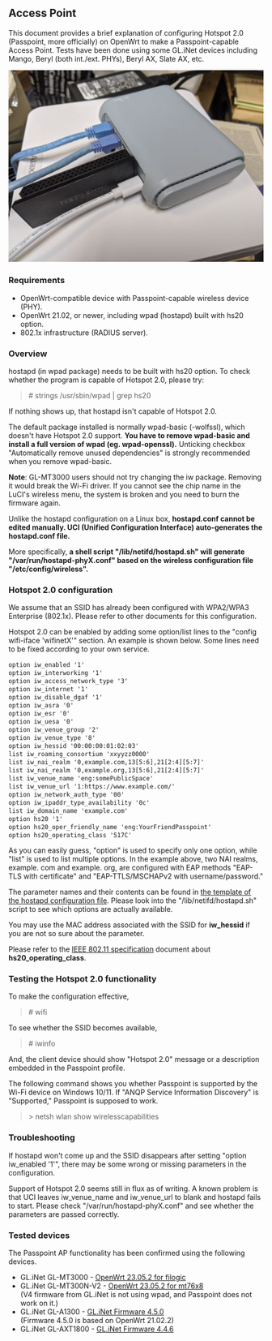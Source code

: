 ## Access Point

This document provides a brief explanation of 
configuring Hotspot 2.0 (Passpoint, more officially)
on OpenWrt to make a Passpoint-capable Access Point.
Tests have been done using some GL.iNet devices
including Mango, Beryl (both int./ext. PHYs),
Beryl AX, Slate AX, etc.

![GL.iNet Beryl & NETGEAR A6210](fig/beryl.jpg "GL.iNet Beryl & NETGEAR A6210")

### Requirements

- OpenWrt-compatible device with Passpoint-capable wireless device (PHY).
- OpenWrt 21.02, or newer, including wpad (hostapd) built with hs20 option.
- 802.1x infrastructure (RADIUS server).

### Overview

hostapd (in wpad package) needs to be built with hs20 option.
To check whether the program is capable of Hotspot 2.0, please try:

> \# strings /usr/sbin/wpad | grep hs20

If nothing shows up, that hostapd isn't capable of Hotspot 2.0.

The default package installed is normally wpad-basic (-wolfssl), 
which doesn't have Hotspot 2.0 support.
**You have to remove wpad-basic and install a full version of wpad
(eg. wpad-openssl).**
Unticking checkbox "Automatically remove unused dependencies" is 
strongly recommended when you remove wpad-basic.

**Note**: GL-MT3000 users should not try changing the iw package.
Removing it would break the Wi-Fi driver. 
If you cannot see the chip name in the LuCI's wireless menu, 
the system is broken and you need to burn the firmware again.

Unlike the hostapd configuration on a Linux box,
**hostapd.conf cannot be edited manually.
UCI (Unified Configuration Interface) auto-generates 
the hostapd.conf file.**

More specifically, **a shell script "/lib/netifd/hostapd.sh" 
will generate "/var/run/hostapd-phyX.conf" 
based on the wireless configuration file "/etc/config/wireless".**


### Hotspot 2.0 configuration
We assume that an SSID has already been configured
with WPA2/WPA3 Enterprise (802.1x).
Please refer to other documents for this configuration.

Hotspot 2.0 can be enabled by adding some option/list lines
to the "config wifi-iface 'wifinetX'" section.
An example is shown below.
Some lines need to be fixed according to your own service.

```
option iw_enabled '1'
option iw_interworking '1'
option iw_access_network_type '3'
option iw_internet '1'
option iw_disable_dgaf '1'
option iw_asra '0'
option iw_esr '0'
option iw_uesa '0'
option iw_venue_group '2'
option iw_venue_type '8'
option iw_hessid '00:00:00:01:02:03'
list iw_roaming_consortium 'xxyyzz0000'
list iw_nai_realm '0,example.com,13[5:6],21[2:4][5:7]'
list iw_nai_realm '0,example.org,13[5:6],21[2:4][5:7]'
list iw_venue_name 'eng:somePublicSpace'
list iw_venue_url '1:https://www.example.com/'
option iw_network_auth_type '00'
option iw_ipaddr_type_availability '0c'
list iw_domain_name 'example.com'
option hs20 '1'
option hs20_oper_friendly_name 'eng:YourFriendPasspoint'
option hs20_operating_class '517C'
```

As you can easily guess, "option" is used to specify only one option, 
while "list" is used to list multiple options.
In the example above, two NAI realms, example. com and
example. org, are configured with EAP methods
"EAP-TLS with certificate" and "EAP-TTLS/MSCHAPv2 with username/password."

The parameter names and their contents can be found
in [the template of the hostapd configuration file](https://w1.fi/cgit/hostap/plain/hostapd/hostapd.conf).
Please look into the "/lib/netifd/hostapd.sh" script
to see which options are actually available.

You may use the MAC address associated with the SSID 
for **iw_hessid** if you are not so sure about the parameter.

Please refer to the
[IEEE 802.11 specification](https://www.ieee802.org/11/) document
about **hs20_operating_class**.


### Testing the Hotspot 2.0 functionality
To make the configuration effective,

> \# wifi

To see whether the SSID becomes available,

> \# iwinfo

And, the client device should show "Hotspot 2.0" message or 
a description embedded in the Passpoint profile.

The following command shows you whether Passpoint is supported
by the Wi-Fi device on Windows 10/11.
If "ANQP Service Information Discovery" is "Supported,"
Passpoint is supposed to work.

> \> netsh wlan show wirelesscapabilities


### Troubleshooting
If hostapd won't come up and the SSID disappears 
after setting "option iw_enabled '1'", 
there may be some wrong or missing parameters in the configuration.

Support of Hotspot 2.0 seems still in flux as of writing. 
A known problem is that UCI leaves iw_venue_name and iw_venue_url
to blank and hostapd fails to start.
Please check "/var/run/hostapd-phyX.conf" 
and see whether the parameters are passed correctly.


### Tested devices
The Passpoint AP functionality has been confirmed
 using the following devices.

- GL.iNet GL-MT3000 - [OpenWrt 23.05.2 for filogic](https://downloads.openwrt.org/releases/23.05.2/targets/mediatek/filogic/)
- GL.iNet GL-MT300N-V2 - [OpenWrt 23.05.2 for mt76x8](https://downloads.openwrt.org/releases/23.05.2/targets/ramips/mt76x8/)  
 (V4 firmware from GL.iNet is not using wpad, and Passpoint does not work on it.)
- GL.iNet GL-A1300 - [GL.iNet Firmware 4.5.0](https://dl.gl-inet.com/router/a1300/)  
 (Firmware 4.5.0 is based on OpenWrt 21.02.2)
- GL.iNet GL-AXT1800 - [GL.iNet Firmware 4.4.6](https://dl.gl-inet.com/router/axt1800/)  
 

